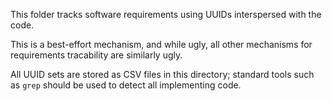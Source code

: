This folder tracks software requirements using UUIDs interspersed with the code.

This is a best-effort mechanism, and while ugly, all other mechanisms for requirements tracability are similarly ugly.

All UUID sets are stored as CSV files in this directory; standard tools such as `grep` should be used to detect all
implementing code.
